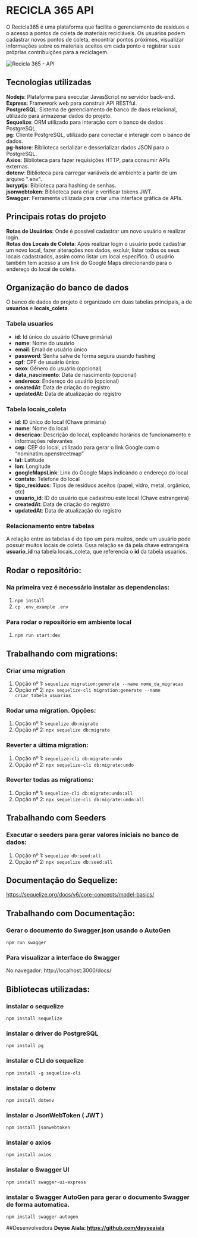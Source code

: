 # **RECICLA 365 API**

O Recicla365 é uma plataforma que facilita o gerenciamento de resíduos e o acesso a pontos
de coleta de materiais recicláveis. Os usuários podem cadastrar novos pontos de coleta,
encontrar pontos próximos, visualizar informações sobre os materiais aceitos em cada ponto
e registrar suas próprias contribuições para a reciclagem. 

![Recicla 365 - API](https://github.com/user-attachments/assets/80ff885a-2d0e-427c-9bba-f58cb1980909)

## Tecnologias utilizadas

**Nodejs**: Plataforma para executar JavasScript no servidor back-end. <br>
**Express**: Framework web para construir API RESTful. <br>
**PostgreSQL**: Sistema de gerenciamento de banco de daos relacional, utilizado para armazenar dados do projeto.<br>
**Sequelize**: ORM utilizado para interação com o banco de dados PostgreSQL.<br>
**pg**: Cliente PostgreSQL, utilizado para conectar e interagir com o banco de dados.<br>
**pg-hstore**: Biblioteca serializar e desserializar dados JSON para o PostgreSQL.<br>
**Axios**: Biblioteca para fazer requisições HTTP, para consumir APIs externas.<br>
**dotenv**: Biblioteca para carregar variáveis de ambiente a partir de um arquivo ".env".<br>
**bcryptjs**: Biblioteca para hashing de senhas.<br>
**jsonwebtoken**: Biblioteca para criar e verificar tokens JWT.<br>
**Swagger**: Ferramenta utilizada para criar uma interface gráfica de APIs.<br>

## Principais rotas do projeto

**Rotas de Usuários**: Onde é possível cadastrar um novo usuário e realizar login. <br>
**Rotas dos Locais de Coleta**: Após realizar login o usuário pode cadastrar um novo local, fazer alterações nos dados, excluir, 
listar todos os seus locais cadastrados, assim como listar um local específico. O usuário também tem acesso a um link do Google Maps
direcionando para o endereço do local de coleta. 

## Organização do banco de dados

O banco de dados do projeto é organizado em duas tabelas principais, a de **usuarios** e **locais_coleta**.
### Tabela usuarios
- **id**: Id único do usuário (Chave primária)
- **nome**: Nome do usuário
- **email**: Email de usuário único
- **password**: Senha salva de forma segura usando hashing
- **cpf**: CPF de usuário único
- **sexo**: Gênero do usuário (opcional)
- **data_nascimento**: Data de nascimento (opcional)
- **endereco**: Endereço do usuário (opcional)
- **createdAt**: Data de criação do registro
- **updatedAt**: Data de atualização do registro

### Tabela locais_coleta
- **id**: ID único do local (Chave primária)
- **nome**: Nome do local
- **descricao**: Descrição do local, explicando horários de funcionamento e informações relevantes
- **cep**: CEP do local, utilizado para gerar o link Google com o “nominatim.openstreetmap”
- **lat**: Latitude 
- **lon**: Longitude
- **googleMapsLink**: Link do Google Maps indicando o endereço do local
- **contato**: Telefone do local
- **tipo_residuos**: Tipos de resíduos aceitos (papel, vidro, metal, orgânico, etc)
- **usuario_id**: ID do usuário que cadastrou este local (Chave estrangeira)
- **createdAt**: Data de criação do registro
- **updatedAt**: Data de atualização do registro

### Relacionamento entre tabelas

A relação entre as tabelas é do tipo um para muitos, onde um usuário pode possuir muitos locais de coleta. 
Essa relação se dá pela chave estrangeira **usuario_id** na tabela locais_coleta, que referencia o **id** da tabela usuarios.

## Rodar o repositório:

### Na primeira vez é necessário instalar as dependencias:
1. `npm install`
2. `cp .env_example .env`

### Para rodar o repositório em ambiente local
1. `npm run start:dev`

## Trabalhando com migrations:

### Criar uma migration
1. Opção nº 1: `sequelize migration:generate --name nome_da_migracao`
2. Opção nº 2: `npx sequelize-cli migration:generate --name criar_tabela_usuarios`
### Rodar uma migration. Opções:
1. Opção nº 1: `sequelize db:migrate`
2. Opção nº 2: `npx sequelize db:migrate`

### Reverter a última migration:
1. Opção nº 1: `sequelize-cli db:migrate:undo`
2. Opção nº 2: `npx sequelize-cli db:migrate:undo`

### Reverter todas as migrations:
1. Opção nº 1: `sequelize-cli db:migrate:undo:all`
2. Opção nº 2: `npx sequelize-cli db:migrate:undo:all`

## Trabalhando com Seeders

### Executar o seeders para gerar valores iniciais no banco de dados:
1. Opção nº 1: `sequelize db:seed:all`
2. Opção nº 2: `npx sequelize db:seed:all`

## Documentação do Sequelize:
https://sequelize.org/docs/v6/core-concepts/model-basics/

## Trabalhando com Documentação:

### Gerar o documento do Swagger.json usando o AutoGen
`npm run swagger`

### Para visualizar a interface do Swagger
No navegador: http://localhost:3000/docs/

## Bibliotecas utilizadas:

### instalar o sequelize
`npm install sequelize` 
### instalar o driver do PostgreSQL
`npm install pg` 
### instalar o CLI do sequelize
`npm install -g sequelize-cli` 
### instalar o dotenv
`npm install dotenv`
### instalar o JsonWebToken ( JWT )
`npm install jsonwebtoken`
### instalar o axios
`npm install axios`
### instalar o Swagger UI
`npm install swagger-ui-express`
### instalar o Swagger AutoGen para gerar o documento Swagger de forma automatica.
`npm install swagger-autogen`

##Desenvolvedora 
**Deyse Aiala: https://github.com/deyseaiala**


